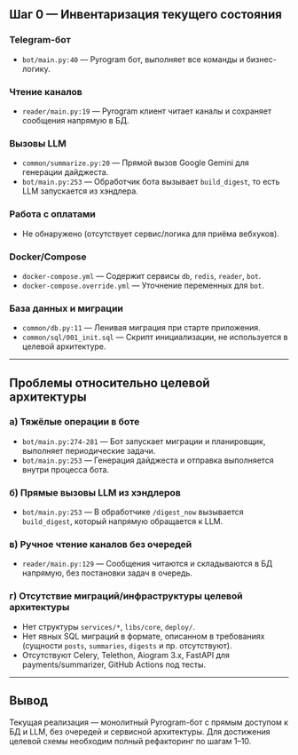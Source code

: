 ## Шаг 0 — Инвентаризация текущего состояния

### Telegram-бот
- `bot/main.py:40` — Pyrogram бот, выполняет все команды и бизнес-логику.

### Чтение каналов
- `reader/main.py:19` — Pyrogram клиент читает каналы и сохраняет сообщения напрямую в БД.

### Вызовы LLM
- `common/summarize.py:20` — Прямой вызов Google Gemini для генерации дайджеста.
- `bot/main.py:253` — Обработчик бота вызывает `build_digest`, то есть LLM запускается из хэндлера.

### Работа с оплатами
- Не обнаружено (отсутствует сервис/логика для приёма вебхуков).

### Docker/Compose
- `docker-compose.yml` — Содержит сервисы `db`, `redis`, `reader`, `bot`.
- `docker-compose.override.yml` — Уточнение переменных для `bot`.

### База данных и миграции
- `common/db.py:11` — Ленивая миграция при старте приложения.
- `common/sql/001_init.sql` — Скрипт инициализации, не используется в целевой архитектуре.

---

## Проблемы относительно целевой архитектуры

### а) Тяжёлые операции в боте
- `bot/main.py:274-281` — Бот запускает миграции и планировщик, выполняет периодические задачи.
- `bot/main.py:253` — Генерация дайджеста и отправка выполняется внутри процесса бота.

### б) Прямые вызовы LLM из хэндлеров
- `bot/main.py:253` — В обработчике `/digest_now` вызывается `build_digest`, который напрямую обращается к LLM.

### в) Ручное чтение каналов без очередей
- `reader/main.py:129` — Сообщения читаются и складываются в БД напрямую, без постановки задач в очередь.

### г) Отсутствие миграций/инфраструктуры целевой архитектуры
- Нет структуры `services/*`, `libs/core`, `deploy/`.
- Нет явных SQL миграций в формате, описанном в требованиях (сущности `posts`, `summaries`, `digests` и пр. отсутствуют).
- Отсутствуют Celery, Telethon, Aiogram 3.x, FastAPI для payments/summarizer, GitHub Actions под тесты.

---

## Вывод
Текущая реализация — монолитный Pyrogram-бот с прямым доступом к БД и LLM, без очередей и сервисной архитектуры. Для достижения целевой схемы необходим полный рефакторинг по шагам 1–10.
